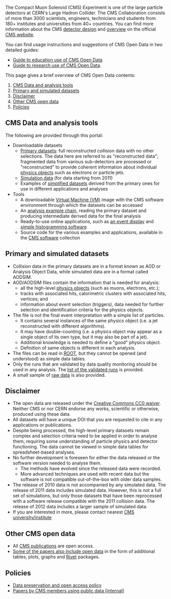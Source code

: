 The Compact Muon Solenoid (CMS) Experiment is one of the large particle detectors at CERN's Large Hadron Collider. The CMS Collaboration consists of more than 3000 scientists, engineers, technicians and students from 180+ institutes and universities from 40+ countries. You can find more information about the CMS [detector design](https://cms.cern/news/cms-detector-design) and [overview](https://cms.cern/news/detector-overview) on the official [CMS website](https://cms.cern).

You can find usage instructions and suggestions of CMS Open Data in two detailed guides:

* [Guide to education use of CMS Open Data](/docs/cms-guide-for-education)
* [Guide to research use of CMS Open Data](/docs/cms-guide-for-research).

This page gives a brief overview of CMS Open Data contents:

1. [CMS Data and analysis tools](#cms-data)
2. [Primary and simulated datasets](#primary)
3. [Disclaimer](#disclaimer)
4. [Other CMS open data](#other)
5. [Policies](#policies)

## <a name="cms-data">CMS Data and analysis tools</a>

The following are provided through this portal:

* Downloadable datasets
    * [Primary datasets](/search?page=1&size=20&subtype=Collision&type=Dataset&experiment=CMS): full reconstructed collision data with no other selections. The data here are referred to as "reconstructed data"; fragmented data from various sub-detectors are processed or "reconstructed" to provide coherent information about individual [physics objects](/docs/cms-physics-objects-2011) such as electrons or particle jets.
    * [Simulation data](/search?page=1&size=20&subtype=Simulated&type=Dataset&experiment=CMS) (for data starting from 2011)
    * Examples of [simplified datasets](/search?page=1&size=20&subtype=Derived&type=Dataset&experiment=CMS) derived from the primary ones for use in different applications and analyses
* Tools
    * A downloadable [Virtual Machine (VM)](/docs/cms-virtual-machine-2011) image with the CMS software environment through which the datasets can be accessed
    * An [analysis example chain](/docs/cms-getting-started-2011), reading the primary dataset and producing intermediate derived data for the final analysis
    * Ready-to-use online applications, such as [an event display](/visualise/events/cms) and [simple histogramming software](/visualise/histograms/cms)
    * Source code for the various examples and applications, available in the [CMS software](/search?page=1&size=20&q=&type=Software&experiment=CMS) collection

## <a name="primary">Primary and simulated datasets</a>

* Collision data in the primary datasets are in a format known as AOD or Analysis Object Data, while simulated data are in a format called AODSIM.
* AOD/AODSIM files contain the information that is needed for analysis:
    * all the high-level [physics objects](/docs/cms-physics-objects-2011) (such as muons, electrons, etc.);
    * tracks with associated hits, calorimetric clusters with associated hits, vertices; and
    * information about event selection (triggers), data needed for further selection and identification criteria for the physics objects.
* The file is not the final event interpretation with a simple list of particles.
    * It contains several instances of the same physics object (i.e. a jet reconstructed with different algorithms).
    * It may have double-counting (i.e. a physics object may appear as a single object of its own type, but it may also be part of a jet).
    * Additional knowledge is needed to define a "good" physics object.
    * Definition of same objects is different in each analysis.
* The files can be read in [ROOT](http://root.cern.ch/), but they cannot be opened (and understood) as simple data tables.
* Only the runs that are validated by data quality monitoring should be used in any analysis. The [list of the validated runs](/search?page=1&size=20&q=&type=Environment&subtype=Validation) is provided.
* A small sample of [raw data](/search?page=1&size=20&q=&experiment=CMS&file_type=raw) is also provided.

## <a name="disclaimer">Disclaimer</a>

* The open data are released under the [Creative Commons CC0 waiver](http://creativecommons.org/publicdomain/zero/1.0/). Neither CMS or nor CERN endorse any works, scientific or otherwise, produced using these data.
* All datasets will have a unique DOI that you are requested to cite in any applications or publications.
* Despite being processed, the high-level primary datasets remain complex and selection criteria need to be applied in order to analyse them, requiring some understanding of particle physics and detector functioning. The data cannot be viewed in simple data tables for spreadsheet-based analyses.
* No further development is foreseen for either the data released or the software version needed to analyse them.
    * The methods have evolved since the released data were recorded.
    * More advanced techniques are used with recent data but the software is not compatible out-of-the-box with older data samples.
* The release of 2010 data is not accompanied by any simulated data. The release of 2011 data includes simulated data. However, this is not a full set of simulations, but only those datasets that have been reprocessed with a software release compatible with the 2011 collision data. The release of 2012 data includes a larger sample of simulated data.
* If you are interested in more, please contact nearest [CMS university/institute](https://cms.cern/content/cms-collaboration)

## <a name="other">Other CMS open data</a>

* All [CMS publications](http://cds.cern.ch/collection/CMS?ln=en) are open access.
* [Some of the papers also include open data](https://inspirehep.net/search?p=collaboration%3A%27CMS%27+and+520__9%3Ahepdata) in the form of additional tables, plots, graphs and [Rivet](https://rivet.hepforge.org/) packages.

## <a name="policies">Policies</a>

* [Data preservation and open access policy](/record/411)
* [Papers by CMS members using public data [internal]](https://cms-docdb.cern.ch/cgi-bin/DocDB/ShowDocument?docid=12242)
